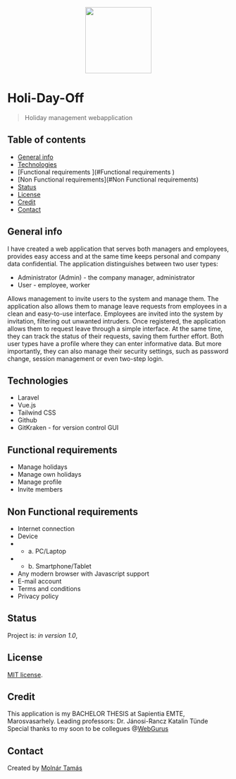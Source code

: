 
<p align="center"><a href="https://laravel.com" target="_blank"><img src="https://i.ibb.co/VN2dJmm/logo.png" height="150"></a></p>

# Holi-Day-Off
> Holiday management webapplication

## Table of contents
* [General info](#general-info)
* [Technologies](#technologies)
* [Functional requirements ](#Functional requirements )
* [Non Functional requirements](#Non Functional requirements)
* [Status](#status)
* [License](#license)
* [Credit](#credit)
* [Contact](#contact)

## General info
I have created a web application that serves both managers and employees, provides easy access and at the same time keeps personal and company data confidential.
The application distinguishes between two user types:


* Administrator (Admin) - the company manager, administrator
* User - employee, worker

Allows management to invite users to the system and manage them. The application also allows them to manage leave requests from employees in a clean and easy-to-use interface. 
Employees are invited into the system by invitation, filtering out unwanted intruders. Once registered, the application allows them to request leave through a simple interface. At the same time, they can track the status of their requests, saving them further effort. 
Both user types have a profile where they can enter informative data. But more importantly, they can also manage their security settings, such as password change, session management or even two-step login.


## Technologies
* Laravel
* Vue.js
* Tailwind CSS
* Github 
* GitKraken  - for version control GUI

## Functional requirements 
* Manage holidays
* Manage own holidays
* Manage profile
* Invite members

## Non Functional requirements
* Internet connection
* Device
* * a. PC/Laptop
* * b. Smartphone/Tablet
* Any modern browser with Javascript support
* E-mail account 
* Terms and conditions
* Privacy policy



## Status
Project is: _in version 1.0_, 

## License

[MIT license](https://opensource.org/licenses/MIT).

## Credit
This application is my BACHELOR THESIS at Sapientia EMTE, Marosvasarhely.
Leading professors:
Dr. Jánosi-Rancz Katalin Tünde
Special thanks to my soon to be collegues @[WebGurus](https://www.webgurus.biz/)

## Contact
Created by [Molnár Tamás](https://www.linkedin.com/in/tam%C3%A1s-moln%C3%A1r-0950181a3/)

